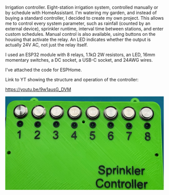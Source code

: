 Irrigation controller. Eight-station irrigation system, controlled manually or by schedule with HomeAssistant.
I'm watering my garden, and instead of buying a standard controller, I decided to create my own project. This allows me to control every system parameter, such as rainfall (counted by an external device), sprinkler runtime, interval time between stations, and enter custom schedules. Manual control is also available, using buttons on the housing that activate the relay. An LED indicates whether the output is actually 24V AC, not just the relay itself.

I used an ESP32 module with 8 relays, 1.1kΩ 2W resistors, an LED, 16mm momentary switches, a DC socket, a USB-C socket, and 24AWG wires.

I've attached the code for ESPHome.



Link to YT showing the structure and operation of the controller: 

https://youtu.be/9w1ausG_DVM

![Zmontowany sterownik](image/cover.jpg)
